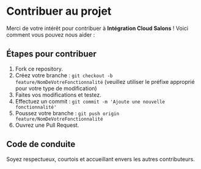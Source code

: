 # Contribuer au projet

Merci de votre intérêt pour contribuer à **Intégration Cloud Salons** ! Voici comment vous pouvez nous aider : 

## Étapes pour contribuer
1. Fork ce repository.
2. Créez votre branche : `git checkout -b feature/NomDeVotreFonctionnalité` (veuillez utiliser le préfixe approprié pour votre type de modification)
3. Faites vos modifications et testez.
4. Effectuez un commit : `git commit -m 'Ajoute une nouvelle fonctionnalité'`
5. Poussez votre branche : `git push origin feature/NomDeVotreFonctionnalité`
6. Ouvrez une Pull Request.

## Code de conduite
Soyez respectueux, courtois et accueillant envers les autres contributeurs.